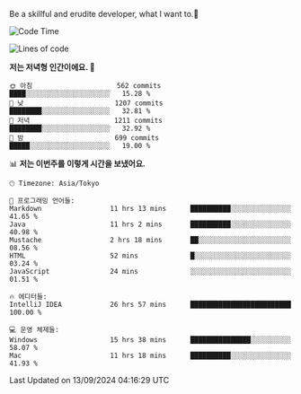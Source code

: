 Be a skillful and erudite developer, what I want to.👶

<!--START_SECTION:waka-->
![Code Time](http://img.shields.io/badge/Code%20Time-1%2C268%20hrs%2051%20mins-blue)

![Lines of code](https://img.shields.io/badge/%EC%A0%80%EB%8A%94%20%EC%97%AC%ED%83%9C%EA%B9%8C%EC%A7%80%20-2.7%20million%20%EC%A4%84%EC%9D%98%20%EC%BD%94%EB%93%9C%EB%A5%BC%20%EC%9E%91%EC%84%B1%ED%96%88%EC%96%B4%EC%9A%94.-blue)

**저는 저녁형 인간이에요. 🦉** 

```text
🌞 아침                     562 commits         ████░░░░░░░░░░░░░░░░░░░░░   15.28 % 
🌆 낮　                     1207 commits        ████████░░░░░░░░░░░░░░░░░   32.81 % 
🌃 저녁                     1211 commits        ████████░░░░░░░░░░░░░░░░░   32.92 % 
🌙 밤　                     699 commits         █████░░░░░░░░░░░░░░░░░░░░   19.00 % 
```


📊 **저는 이번주를 이렇게 시간을 보냈어요.** 

```text
🕑︎ Timezone: Asia/Tokyo

💬 프로그래밍 언어들: 
Markdown                 11 hrs 13 mins      ██████████░░░░░░░░░░░░░░░   41.65 % 
Java                     11 hrs 2 mins       ██████████░░░░░░░░░░░░░░░   40.98 % 
Mustache                 2 hrs 18 mins       ██░░░░░░░░░░░░░░░░░░░░░░░   08.56 % 
HTML                     52 mins             █░░░░░░░░░░░░░░░░░░░░░░░░   03.24 % 
JavaScript               24 mins             ░░░░░░░░░░░░░░░░░░░░░░░░░   01.51 % 

🔥 에디터들: 
IntelliJ IDEA            26 hrs 57 mins      █████████████████████████   100.00 % 

💻 운영 체제들: 
Windows                  15 hrs 38 mins      ███████████████░░░░░░░░░░   58.07 % 
Mac                      11 hrs 18 mins      ██████████░░░░░░░░░░░░░░░   41.93 % 
```


 Last Updated on 13/09/2024 04:16:29 UTC
<!--END_SECTION:waka-->
